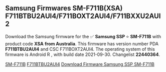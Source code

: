 <h2>Samsung Firmwares SM-F711B(XSA) F711BTBU2AUI4/F711BOXT2AUI4/F711BXXU2AUI2</h2>
Download the Samsung firmware for the ✅ <strong>Samsung SSP </strong> ⭐ <strong>SM-F711B</strong> with product code <strong>XSA</strong> <strong> from Australia</strong>. This firmware has version number PDA <strong>F711BTBU2AUI4</strong> and CSC F711BOXT2AUI4. The operating system of this firmware is Android R , with build date 2021-09-30. Changelist <strong>22440364</strong>.


[SM-F711B](https://samfirm.shop/samsung/model/SM-F711B)
[F711BTBU2AUI4](https://samfirm.shop/samsung/pda/F711BTBU2AUI4)
[Download Firmware Samsung SSP SM-F711B](https://samfirm.shop/samsung/firmware/461934)
